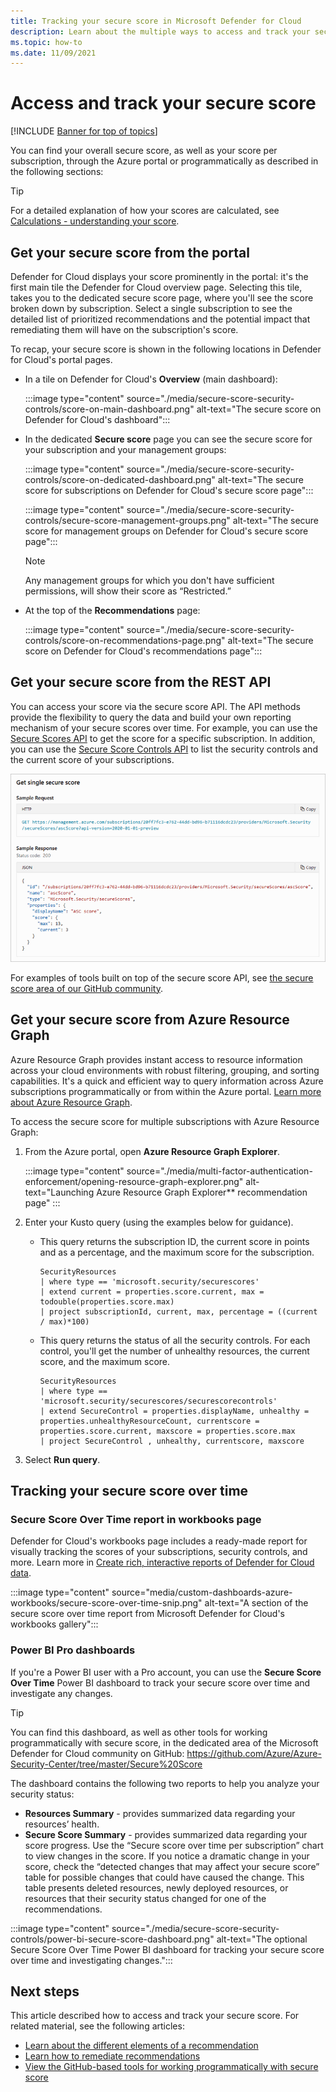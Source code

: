 ```yaml
---
title: Tracking your secure score in Microsoft Defender for Cloud
description: Learn about the multiple ways to access and track your secure score in Microsoft Defender for Cloud.
ms.topic: how-to
ms.date: 11/09/2021
---
```

# Access and track your secure score

[!INCLUDE [Banner for top of topics](./includes/banner.md)]

You can find your overall secure score, as well as your score per subscription, through the Azure portal or programmatically as described in the following sections:

> [!TIP]
> For a detailed explanation of how your scores are calculated, see [Calculations - understanding your score](secure-score-security-controls.md#calculations---understanding-your-score).

## Get your secure score from the portal

Defender for Cloud displays your score prominently in the portal: it's the first main tile the Defender for Cloud overview page. Selecting this tile, takes you to the dedicated secure score page, where you'll see the score broken down by subscription. Select a single subscription to see the detailed list of prioritized recommendations and the potential impact that remediating them will have on the subscription's score. 

To recap, your secure score is shown in the following locations in Defender for Cloud's portal pages.

- In a tile on Defender for Cloud's **Overview** (main dashboard):

    :::image type="content" source="./media/secure-score-security-controls/score-on-main-dashboard.png" alt-text="The secure score on Defender for Cloud's dashboard":::

- In the dedicated **Secure score** page you can see the secure score for your subscription and your management groups:

    :::image type="content" source="./media/secure-score-security-controls/score-on-dedicated-dashboard.png" alt-text="The secure score for subscriptions on Defender for Cloud's secure score page":::

    :::image type="content" source="./media/secure-score-security-controls/secure-score-management-groups.png" alt-text="The secure score for management groups on Defender for Cloud's secure score page":::

    > [!NOTE]
    > Any management groups for which you don't have sufficient permissions, will show their score as “Restricted.” 

- At the top of the **Recommendations** page:

    :::image type="content" source="./media/secure-score-security-controls/score-on-recommendations-page.png" alt-text="The secure score on Defender for Cloud's recommendations page":::

## Get your secure score from the REST API

You can access your score via the secure score API. The API methods provide the flexibility to query the data and build your own reporting mechanism of your secure scores over time. For example, you can use the [Secure Scores API](/rest/api/securitycenter/securescores) to get the score for a specific subscription. In addition, you can use the [Secure Score Controls API](/rest/api/securitycenter/securescorecontrols) to list the security controls and the current score of your subscriptions.

![Retrieving a single secure score via the API.](media/secure-score-security-controls/single-secure-score-via-api.png)

For examples of tools built on top of the secure score API, see [the secure score area of our GitHub community](https://github.com/Azure/Azure-Security-Center/tree/master/Secure%20Score). 

## Get your secure score from Azure Resource Graph

Azure Resource Graph provides instant access to resource information across your cloud environments with robust filtering, grouping, and sorting capabilities. It's a quick and efficient way to query information across Azure subscriptions programmatically or from within the Azure portal. [Learn more about Azure Resource Graph](../governance/resource-graph/index.yml).

To access the secure score for multiple subscriptions with Azure Resource Graph:

1. From the Azure portal, open **Azure Resource Graph Explorer**.

    :::image type="content" source="./media/multi-factor-authentication-enforcement/opening-resource-graph-explorer.png" alt-text="Launching Azure Resource Graph Explorer** recommendation page" :::

1. Enter your Kusto query (using the examples below for guidance).

    - This query returns the subscription ID, the current score in points and as a percentage, and the maximum score for the subscription. 

        ```kusto
        SecurityResources 
        | where type == 'microsoft.security/securescores' 
        | extend current = properties.score.current, max = todouble(properties.score.max)
        | project subscriptionId, current, max, percentage = ((current / max)*100)
        ```

    - This query returns the status of all the security controls. For each control, you'll get the number of unhealthy resources, the current score, and the maximum score. 

        ```kusto
        SecurityResources 
        | where type == 'microsoft.security/securescores/securescorecontrols'
        | extend SecureControl = properties.displayName, unhealthy = properties.unhealthyResourceCount, currentscore = properties.score.current, maxscore = properties.score.max
        | project SecureControl , unhealthy, currentscore, maxscore
        ```

1. Select **Run query**.


## Tracking your secure score over time

### Secure Score Over Time report in workbooks page

Defender for Cloud's workbooks page includes a ready-made report for visually tracking the scores of your subscriptions, security controls, and more. Learn more in [Create rich, interactive reports of Defender for Cloud data](custom-dashboards-azure-workbooks.md).

:::image type="content" source="media/custom-dashboards-azure-workbooks/secure-score-over-time-snip.png" alt-text="A section of the secure score over time report from Microsoft Defender for Cloud's workbooks gallery":::

### Power BI Pro dashboards

If you're a Power BI user with a Pro account, you can use the **Secure Score Over Time** Power BI dashboard to track your secure score over time and investigate any changes.

> [!TIP]
> You can find this dashboard, as well as other tools for working programmatically with secure score, in the dedicated area of the Microsoft Defender for Cloud community on GitHub: https://github.com/Azure/Azure-Security-Center/tree/master/Secure%20Score

The dashboard contains the following two reports to help you analyze your security status:

- **Resources Summary** - provides summarized data regarding your resources’ health.
- **Secure Score Summary** - provides summarized data regarding your score progress. Use the “Secure score over time per subscription” chart to view changes in the score. If you notice a dramatic change in your score, check the “detected changes that may affect your secure score” table for possible changes that could have caused the change. This table presents deleted resources, newly deployed resources, or resources that their security status changed for one of the recommendations.

:::image type="content" source="./media/secure-score-security-controls/power-bi-secure-score-dashboard.png" alt-text="The optional Secure Score Over Time Power BI dashboard for tracking your secure score over time and investigating changes.":::


## Next steps

This article described how to access and track your secure score. For related material, see the following articles:

- [Learn about the different elements of a recommendation](review-security-recommendations.md)
- [Learn how to remediate recommendations](implement-security-recommendations.md)
- [View the GitHub-based tools for working programmatically with secure score](https://github.com/Azure/Azure-Security-Center/tree/master/Secure%20Score)
